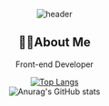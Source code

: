 <div align=center>
  
![header](https://capsule-render.vercel.app/api?type=wave&color=auto&height=300&section=header&text=Juuny1995&fontSize=90)

## 💁🏻About Me <br/>
Front-end Developer 
  
[![Top Langs](https://github-readme-stats.vercel.app/api/top-langs/?username=junny1995&layout=compact)](https://github.com/junny1995/github-readme-stats)
<br />
![Anurag's GitHub stats](https://github-readme-stats.vercel.app/api?username=junny1995&show_icons=true&theme=radical)

</div>
